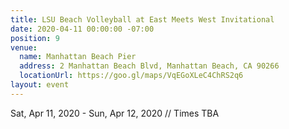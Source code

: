 ```yaml
---
title: LSU Beach Volleyball at East Meets West Invitational
date: 2020-04-11 00:00:00 -07:00
position: 9
venue:
  name: Manhattan Beach Pier
  address: 2 Manhattan Beach Blvd, Manhattan Beach, CA 90266
  locationUrl: https://goo.gl/maps/VqEGoXLeC4ChRS2q6
layout: event
---
```


Sat, Apr 11, 2020 - Sun, Apr 12, 2020 // Times TBA